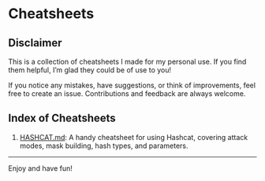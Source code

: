 # Cheatsheets

## Disclaimer

This is a collection of cheatsheets I made for my personal use. If you find them helpful, I’m glad they could be of use to you! 

If you notice any mistakes, have suggestions, or think of improvements, feel free to create an issue. Contributions and feedback are always welcome.

## Index of Cheatsheets

1. [HASHCAT.md](HASHCAT.md): A handy cheatsheet for using Hashcat, covering attack modes, mask building, hash types, and parameters.

---

Enjoy and have fun!

